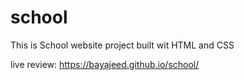 # school
This is School website project built wit HTML and CSS 

live review: https://bayajeed.github.io/school/
